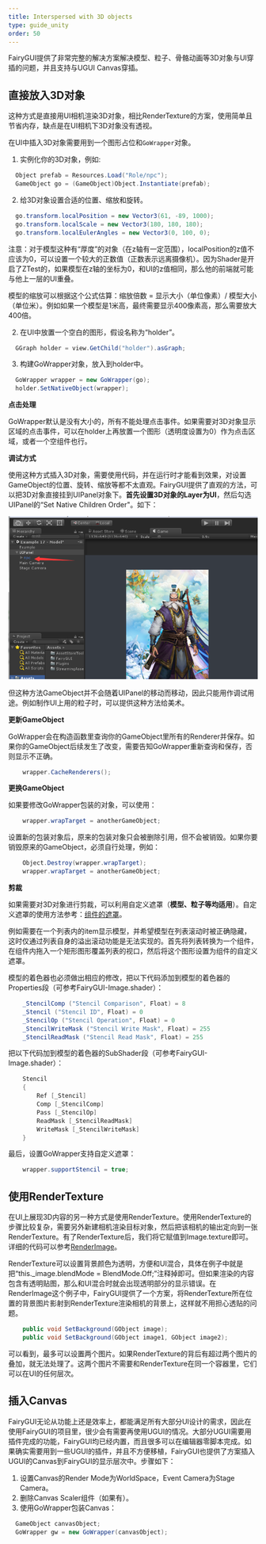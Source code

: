 ```yaml
---
title: Interspersed with 3D objects
type: guide_unity
order: 50
---
```


FairyGUI提供了非常完整的解决方案解决模型、粒子、骨骼动画等3D对象与UI穿插的问题，并且支持与UGUI Canvas穿插。

## 直接放入3D对象

这种方式是直接用UI相机渲染3D对象，相比RenderTexture的方案，使用简单且节省内存，缺点是在UI相机下3D对象没有透视。

在UI中插入3D对象需要用到一个图形占位和`GoWrapper`对象。

1. 实例化你的3D对象，例如:

  ```csharp
    Object prefab = Resources.Load("Role/npc");
    GameObject go = (GameObject)Object.Instantiate(prefab);
  ```
2. 给3D对象设置合适的位置、缩放和旋转。

  ```csharp
    go.transform.localPosition = new Vector3(61, -89, 1000); 
    go.transform.localScale = new Vector3(180, 180, 180);
    go.transform.localEulerAngles = new Vector3(0, 100, 0);
  ```

  注意：对于模型这种有“厚度”的对象（在z轴有一定范围），localPosition的z值不应该为0，可以设置一个较大的正数值（正数表示远离摄像机）。因为Shader是开启了ZTest的，如果模型在z轴的坐标为0，和UI的z值相同，那么他的前端就可能与他上一层的UI重叠。

  模型的缩放可以根据这个公式估算：缩放倍数 = 显示大小（单位像素）/ 模型大小（单位米）。例如如果一个模型是1米高，最终需要显示400像素高，那么需要放大400倍。

2. 在UI中放置一个空白的图形，假设名称为“holder”。

  ```csharp
    GGraph holder = view.GetChild("holder").asGraph;
  ```

3. 构建GoWrapper对象，放入到holder中。

  ```csharp
    GoWrapper wrapper = new GoWrapper(go);
    holder.SetNativeObject(wrapper);
  ```

**点击处理**

GoWrapper默认是没有大小的，所有不能处理点击事件。如果需要对3D对象显示区域的点击事件，可以在holder上再放置一个图形（透明度设置为0）作为点击区域，或者一个空组件也行。

**调试方式**

使用这种方式插入3D对象，需要使用代码，并在运行时才能看到效果，对设置GameObject的位置、旋转、缩放等都不太直观。FairyGUI提供了直观的方法，可以把3D对象直接挂到UIPanel对象下。**首先设置3D对象的Layer为UI**，然后勾选UIPanel的“Set Native Children Order"。如下：

![](../../images/20170809140223.png)

但这种方法GameObject并不会随着UIPanel的移动而移动，因此只能用作调试用途。例如制作UI上用的粒子时，可以提供这种方法给美术。

**更新GameObject**

GoWrapper会在构造函数里查询你的GameObject里所有的Renderer并保存。如果你的GameObject后续发生了改变，需要告知GoWrapper重新查询和保存，否则显示不正确。

```csharp
    wrapper.CacheRenderers();
```

**更换GameObject**

如果要修改GoWrapper包装的对象，可以使用：

```csharp
    wrapper.wrapTarget = anotherGameObject;
```

设置新的包装对象后，原来的包装对象只会被删除引用，但不会被销毁。如果你要销毁原来的GameObject，必须自行处理，例如：

```csharp
    Object.Destroy(wrapper.wrapTarget);
    wrapper.wrapTarget = anotherGameObject;
```

**剪裁**

如果需要对3D对象进行剪裁，可以利用自定义遮罩（**模型、粒子等均适用**）。自定义遮罩的使用方法参考：[组件的遮罩](../editor/component.html#遮罩)。

例如需要在一个列表内的item显示模型，并希望模型在列表滚动时被正确隐藏，这时仅通过列表自身的溢出滚动功能是无法实现的。首先将列表转换为一个组件，在组件内拖入一个矩形图形覆盖列表的视口，然后将这个图形设置为组件的自定义遮罩。

模型的着色器也必须做出相应的修改，把以下代码添加到模型的着色器的Properties段（可参考FairyGUI-Image.shader）：

```csharp
    _StencilComp ("Stencil Comparison", Float) = 8
    _Stencil ("Stencil ID", Float) = 0
    _StencilOp ("Stencil Operation", Float) = 0
    _StencilWriteMask ("Stencil Write Mask", Float) = 255
    _StencilReadMask ("Stencil Read Mask", Float) = 255
```

把以下代码加到模型的着色器的SubShader段（可参考FairyGUI-Image.shader）：

```csharp
    Stencil
    {
        Ref [_Stencil]
        Comp [_StencilComp]
        Pass [_StencilOp] 
        ReadMask [_StencilReadMask]
        WriteMask [_StencilWriteMask]
    }
```

最后，设置GoWrapper支持自定义遮罩：

```csharp
    wrapper.supportStencil = true;
```

## 使用RenderTexture

在UI上展现3D内容的另一种方式是使用RenderTexture。使用RenderTexture的步骤比较复杂，需要另外新建相机渲染目标对象，然后把该相机的输出定向到一张RenderTexture。有了RenderTexture后，我们将它赋值到Image.texture即可。详细的代码可以参考[RenderImage](https://github.com/fairygui/FairyGUI-unity/blob/master/Examples.Unity5/Assets/FairyGUI/Examples/RenderTexture/RenderImage.cs)。

RenderTexture可以设置背景颜色为透明，方便和UI混合，具体在例子中就是把“this._image.blendMode = BlendMode.Off;”注释掉即可。但如果渲染的内容包含有透明贴图，那么和UI混合时就会出现透明部分的显示错误。在RenderImage这个例子中，FairyGUI提供了一个方案，将RenderTexture所在位置的背景图片影射到RenderTexture渲染相机的背景上，这样就不用担心透贴的问题。

```csharp
    public void SetBackground(GObject image);
    public void SetBackground(GObject image1, GObject image2);
```

可以看到，最多可以设置两个图片。如果RenderTexture的背后有超过两个图片的叠加，就无法处理了。这两个图片不需要和RenderTexture在同一个容器里，它们可以在UI的任何层次。

## 插入Canvas

FairyGUI无论从功能上还是效率上，都能满足所有大部分UI设计的需求，因此在使用FairyGUI的项目里，很少会有需要再使用UGUI的情况。大部分UGUI需要用插件完成的功能，FairyGUI均已经内置，而且很多可以在编辑器零脚本完成。如果确实需要用到一些UGUI的插件，并且不方便移植，FairyGUI也提供了方案插入UGUI的Canvas到FairyGUI的显示层次中。步骤如下：

1. 设置Canvas的Render Mode为WorldSpace，Event Camera为Stage Camera。
2. 删除Canvas Scaler组件（如果有）。
3. 使用GoWrapper包装Canvas：

  ```csharp
    GameObject canvasObject;
    GoWrapper gw = new GoWrapper(canvasObject);
  ```